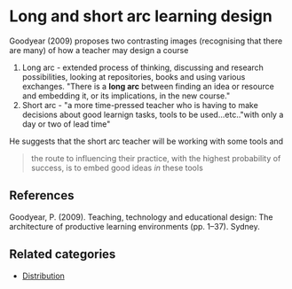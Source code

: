 # Long and short arc learning design

Goodyear (2009) proposes two contrasting images (recognising that there are many) of how a teacher may design a course

1. Long arc - extended process of thinking, discussing and research possibilities, looking at repositories, books and using various exchanges. "There is a **long arc** between finding an idea or resource and embedding it, or its implications, in the new course."
2. Short arc - "a more time-pressed teacher who is having to make decisions about good learnign tasks, tools to be used...etc.."with only a day or two of lead time"

He suggests that the short arc teacher will be working with some tools and
> the route to influencing their practice, with the highest probability of success, is to embed good ideas _in_ these tools

## References

Goodyear, P. (2009). Teaching, technology and educational design: The architecture of productive learning environments (pp. 1–37). Sydney.

## Related categories

- [Distribution](../Distribution)
